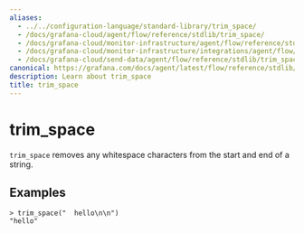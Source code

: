 ```yaml
---
aliases:
  - ../../configuration-language/standard-library/trim_space/
  - /docs/grafana-cloud/agent/flow/reference/stdlib/trim_space/
  - /docs/grafana-cloud/monitor-infrastructure/agent/flow/reference/stdlib/trim_space/
  - /docs/grafana-cloud/monitor-infrastructure/integrations/agent/flow/reference/stdlib/trim_space/
  - /docs/grafana-cloud/send-data/agent/flow/reference/stdlib/trim_space/
canonical: https://grafana.com/docs/agent/latest/flow/reference/stdlib/trim_space/
description: Learn about trim_space
title: trim_space
---
```


# trim_space

`trim_space` removes any whitespace characters from the start and end of a string.

## Examples

```river
> trim_space("  hello\n\n")
"hello"
```

